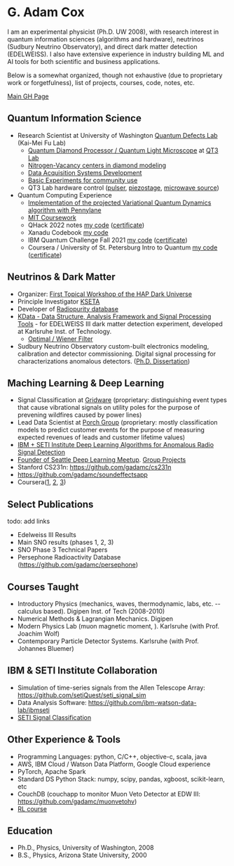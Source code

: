 # G. Adam Cox

I am an experimental physicist (Ph.D. UW 2008), with research interest in quantum information sciences (algorithms and hardware),
neutrinos (Sudbury Neutrino Observatory), and direct dark matter
detection (EDELWEISS). I also have extensive experience in industry building ML and AI tools for both scientific and business applications.

Below is a somewhat organized, though not exhaustive (due to proprietary work or forgetfulness), list of projects, courses, code, notes, etc.

[Main GH Page](https://github.com/gadamc)

## Quantum Information Science
  * Research Scientist at University of Washington [Quantum Defects Lab](https://sites.google.com/uw.edu/optospintronics-lab/-/defects-in-diamond) (Kai-Mei Fu Lab)
    * [Quantum Diamond Processor / Quantum Light Microscope](https://sites.google.com/uw.edu/qt3-lab/projects) at [QT3 Lab](https://sites.google.com/uw.edu/qt3-lab/home)
    * [Nitrogen-Vacancy centers in diamond modeling](https://github.com/gadamc/nvmodels)
    * [Data Acquisition Systems Development](https://github.com/qt3uw/qt3-utils)
    * [Basic Experiments for community use](https://github.com/gadamc/qt3-default-experiments)
    * QT3 Lab hardware control ([pulser](https://github.com/qt3uw/qcsapphire), [piezostage](https://github.com/qt3uw/nipiezeojenapy), [microwave source](https://github.com/qt3uw/qt3RFSynthControl))
  * Quantum Computing Experience
    * [Implementation of the projected Variational Quantum Dynamics algorithm with Pennylane](https://github.com/gadamc/uw_qx_pvqd_qhack2023/blob/main/quantumx_uw_team_writeup.pdf)
    * [MIT Coursework](https://drive.google.com/drive/folders/1esOT11y8qAv-sZGQWauRF7SYfibGlKJU?usp=share_link)
    * QHack 2022 notes [my code](https://github.com/gadamc/QHack) ([certificate](qhack2022_cert.pdf))
    * Xanadu Codebook [my code](https://github.com/gadamc/xanadu-cookbook-notes)
    * IBM Quantum Challenge Fall 2021 [my code](https://github.com/gadamc/ibmquantumchallenge_fall2021) ([certificate](https://www.credly.com/badges/9d2cb41d-06bb-4856-b908-892c95b974b4?source=linked_in_profile))
    * Coursera / University of St. Petersburg Intro to Quantum [my code](https://github.com/gadamc/coursera_intro_qc_stpetersburg)  ([certificate](https://www.coursera.org/account/accomplishments/certificate/RRRREK33UYNN))


## Neutrinos & Dark Matter

  * Organizer: [First Topical Workshop of the HAP Dark Universe](https://edelweiss.cloudant.com/dmworkshop/_design/app/index.html)
  * Principle Investigator [KSETA](https://www.kseta.kit.edu/about-us.php)
  * Developer of [Radiopurity database](https://github.com/radiopurity/persephone)
  * [KData - Data Structure, Analysis Framework and Signal Processing Tools](https://github.com/gadamc/kdata) - for EDELWEISS III dark matter detection experiment, developed at Karlsruhe Inst. of Technology.
    * [Optimal / Wiener Filter](https://github.com/gadamc/kdata/blob/master/kpta/KOptimalFilter.cxx)
  * Sudbury Neutrino Observatory custom-built electronics modeling, calibration and detector commissioning. Digital signal processing for characterizations anomalous detectors. ([Ph.D. Dissertation](https://sno.phy.queensu.ca/papers/CoxMobrandDissertationFinalSubmission.pdf))  

## Maching Learning & Deep Learning

  * Signal Classification at [Gridware](https://www.gridware.io) (proprietary: distinguishing event types that cause vibrational signals on utility poles for the purpose of prevening wildfires caused by power lines)
  * Lead Data Scientist at [Porch Group](https://porch.com) (proprietary: mostly classification models to predict customer events for the purpose of measuring expected revenues of leads and customer lifetime values)
  * [IBM + SETI Institute Deep Learning Algorithms for Anomalous Radio Signal Detection](https://arxiv.org/abs/1803.08624)
  * [Founder of Seattle Deep Learning Meetup](https://www.meetup.com/Seattle-Deep-Learning/). [Group Projects](https://github.com/deepseattle/projects)
  * Stanford CS231n: https://github.com/gadamc/cs231n
  * https://github.com/gadamc/soundeffectsapp
  * Coursera([1](https://coursera.org/share/a7cc379a8625edbbaf6577c0a8e8f2f1), [2](https://coursera.org/share/36b46f31a1a27c394e50a17d14220e3e), [3](https://coursera.org/share/a80387adb9fd0b1ff401da9cd5a0c990))


## Select Publications

todo: add links

  * Edelweiss III Results
  * Main SNO results (phases 1, 2, 3)
  * SNO Phase 3 Technical Papers
  * Persephone Radioactivity Database (https://github.com/gadamc/persephone)

## Courses Taught

  * Introductory Physics (mechanics, waves, thermodynamic, labs, etc. -- calculus based). Digipen Inst. of Tech (2008-2010)
  * Numerical Methods & Lagrangian Mechanics. Digipen
  * Modern Physics Lab (muon magnetic moment, ). Karlsruhe (with Prof. Joachim Wolf)
  * Contemporary Particle Detector Systems. Karlsruhe (with Prof. Johannes Bluemer)


## IBM & SETI Institute Collaboration

  * Simulation of time-series signals from the Allen Telescope Array: https://github.com/setiQuest/seti_signal_sim
  * Data Analysis Software: https://github.com/ibm-watson-data-lab/ibmseti
  * [SETI Signal Classification](https://arxiv.org/abs/1803.08624)

## Other Experience & Tools

  * Programming Languages: python, C/C++, objective-c, scala, java
  * AWS, IBM Cloud / Watson Data Platform, Google Cloud experience
  * PyTorch, Apache Spark
  * Standard DS Python Stack: numpy, scipy, pandas, xgboost, scikit-learn, etc
  * CouchDB (couchapp to monitor Muon Veto Detector at EDW III: https://github.com/gadamc/muonvetohv)
  * [RL course](https://coursera.org/share/b9a3f53b1b82e02c0aba89487713c16b)


## Education

  * Ph.D., Physics, University of Washington, 2008
  * B.S., Physics, Arizona State University, 2000
